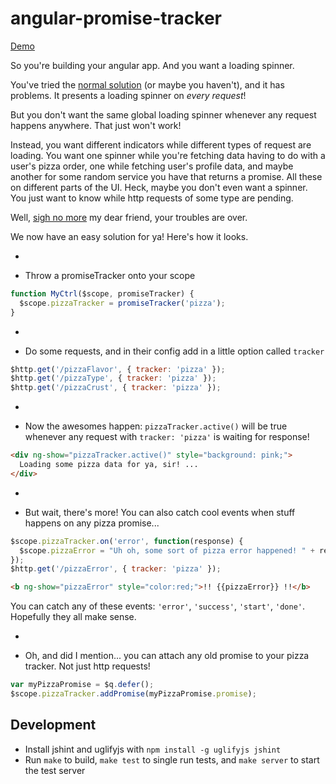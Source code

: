 angular-promise-tracker
=======================

[Demo](http://plnkr.co/edit/SHtk7eSrbs1dfoQawPCW?p=preview)

So you're building your angular app.  And you want a loading spinner.

You've tried the [normal solution](http://jsfiddle.net/zdam/dBR2r/) (or maybe you haven't), and it has problems.  It presents a loading spinner on *every request*!

But you don't want the same global loading spinner whenever any request happens anywhere. That just won't work!

Instead, you want different indicators while different types of request are loading.  You want one spinner while you're fetching data having to do with a user's pizza order, one while fetching user's profile data, and maybe another for some random service you have that returns a promise. All these on different parts of the UI.  Heck, maybe you don't even want a spinner.  You just want to know while http requests of some type are pending.

Well, [sigh no more](http://www.youtube.com/watch?v=eltHv58l8ig) my dear friend, your troubles are over.

We now have an easy solution for ya! Here's how it looks.

-

* Throw a promiseTracker onto your scope

```js
function MyCtrl($scope, promiseTracker) {
  $scope.pizzaTracker = promiseTracker('pizza');
}
```

-

* Do some requests, and in their config add in a little option called `tracker`

```js
$http.get('/pizzaFlavor', { tracker: 'pizza' });
$http.get('/pizzaType', { tracker: 'pizza' });
$http.get('/pizzaCrust', { tracker: 'pizza' });
```

-

* Now the awesomes happen: `pizzaTracker.active()` will be true whenever any request with `tracker: 'pizza'` is waiting for response!
 

```html
<div ng-show="pizzaTracker.active()" style="background: pink;">
  Loading some pizza data for ya, sir! ...
</div>
```

-

* But wait, there's more! You can also catch cool events when stuff happens on any pizza promise...


```js
$scope.pizzaTracker.on('error', function(response) {
  $scope.pizzaError = "Uh oh, some sort of pizza error happened! " + response.data;
});
$http.get('/pizzaError', { tracker: 'pizza' });
```
```html
<b ng-show="pizzaError" style="color:red;">!! {{pizzaError}} !!</b>
```

You can catch any of these events: `'error'`, `'success'`, `'start'`, `'done'`.  Hopefully they all make sense.

-

*  Oh, and did I mention... you can attach any old promise to your pizza tracker.  Not just http requests!

```js
var myPizzaPromise = $q.defer();
$scope.pizzaTracker.addPromise(myPizzaPromise.promise);
```

## Development

* Install jshint and uglifyjs with `npm install -g uglifyjs jshint`
* Run `make` to build, `make test` to single run tests, and `make server` to start the test server

